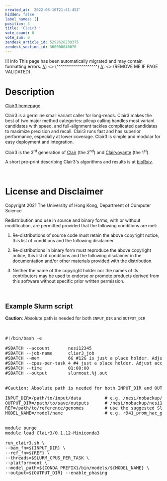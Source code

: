 ```yaml
---
created_at: '2022-08-10T21:31:45Z'
hidden: false
label_names: []
position: 3
title: 'Clair3 '
vote_count: 0
vote_sum: 0
zendesk_article_id: 5292628239375
zendesk_section_id: 360000040076
---
```



[//]: <> (REMOVE ME IF PAGE VALIDATED)
[//]: <> (vvvvvvvvvvvvvvvvvvvv)
!!! info
    This page has been automatically migrated and may contain formatting errors.
[//]: <> (^^^^^^^^^^^^^^^^^^^^)
[//]: <> (REMOVE ME IF PAGE VALIDATED)
<h1 id="description"><span>Description</span></h1>
<p dir="auto"><a href="https://github.com/HKU-BAL/Clair3" target="_self">Clair3 homepage</a></p>
<p dir="auto">Clair3 is a germline small variant caller for long-reads. Clair3 makes the best of two major method categories: pileup calling handles most variant candidates with speed, and full-alignment tackles complicated candidates to maximize precision and recall. Clair3 runs fast and has superior performance, especially at lower coverage. Clair3 is simple and modular for easy deployment and integration.</p>
<p dir="auto">Clair3 is the 3<sup>rd</sup> generation of <a href="https://github.com/HKU-BAL/Clair">Clair</a> (the 2<sup>nd</sup>) and <a href="https://github.com/aquaskyline/Clairvoyante">Clairvoyante</a> (the 1<sup>st</sup>).</p>
<p dir="auto">A short pre-print describing Clair3's algorithms and results is at <a href="https://www.biorxiv.org/content/10.1101/2021.12.29.474431v1" rel="nofollow">bioRxiv</a>.</p>
<p dir="auto"> </p>
<h1 id="license_and_disclaimer">License and Disclaimer</h1>
<p dir="auto">Copyright 2021 The University of Hong Kong, Department of Computer Science</p>
<p dir="auto">Redistribution and use in source and binary forms, with or without modification, are permitted provided that the following conditions are met:</p>
<ol dir="auto">
<li>
<p dir="auto">Re-distributions of source code must retain the above copyright notice, this list of conditions and the following disclaimer.</p>
</li>
<li>
<p dir="auto">Re-distributions in binary form must reproduce the above copyright notice, this list of conditions and the following disclaimer in the documentation and/or other materials provided with the distribution.</p>
</li>
<li>
<p dir="auto">Neither the name of the copyright holder nor the names of its contributors may be used to endorse or promote products derived from this software without specific prior written permission.</p>
</li>
</ol>
<pre> </pre>
<h2 class="highlight highlight-source-shell notranslate position-relative overflow-auto">Example Slurm script</h2>
<p dir="auto"><strong>Caution</strong>: Absolute path is needed for both <code>INPUT_DIR</code> and <code>OUTPUT_DIR</code><span class="pl-c"><br><br><br></span></p>
<pre>#!/bin/bash -e<br><br>#SBATCH --account       nesi12345<br>#SBATCH --job-name      cliar3_job<br>#SBATCH --mem           6G #12G is just a place holder. Adjust accordingly<br>#SBATCH --cpus-per-task 4 #4 just a place holder. Adjust accordingly<br>#SBATCH --time          01:00:00<br>#SBATCH --output        slurmout.%j.out<br><br><br>#Caution: Absolute path is needed for both INPUT_DIR and OUTPUT_DIR<br><br>INPUT_DIR=/path/to/input/data         # e.g. /nesi/nobackup/nesi12345/input (absolute path needed)<br>OUTPUT_DIR=/path/to/save/outputs      # /nesi/nobackup/nesi12345/output (absolute path needed)<br>REF=/path/to/reference/genomes        # use the suggested Slurm variable which will read the value from `--cpus-per-task`<br>MODEL_NAME=/model/name                # e.g. r941_prom_hac_g360+g422<br><br><br>module purge<br>module load Clair3/0.1.12-Miniconda3<br><br>run_clair3.sh \<br>--bam_fn=${INPUT_DIR} \<br>--ref_fn=${REF} \<br>--threads=$SLURM_CPUS_PER_TASK \<br>--platform=ont \<br>--model_path=${CONDA_PREFIX}/bin/models/${MODEL_NAME} \<br>--output=${OUTPUT_DIR} --enable_phasing<br><br></pre>
<p dir="auto"><span class="pl-c"><br><br><br><br></span></p>
<p dir="auto"><code></code></p>